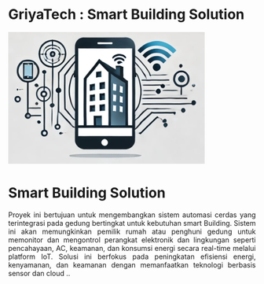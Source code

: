 # GriyaTech : Smart Building Solution
<!DOCTYPE html>
<html lang="id">
<head>
    <meta charset="UTF-8">
    <meta name="viewport" content="width=device-width, initial-scale=1.0">
    <meta http-equiv="X-UA-Compatible" content="ie=edge">
    <img src= "logo GriyaTech.jpg"  width = 400>

</head>
<body>
    <div class="container" align=justify>
        <h1>Smart Building Solution</h1>
        <p>Proyek ini bertujuan untuk mengembangkan sistem automasi cerdas yang terintegrasi pada gedung bertingkat untuk kebutuhan smart Building. Sistem ini akan memungkinkan pemilik rumah atau penghuni gedung untuk memonitor dan mengontrol perangkat elektronik dan lingkungan seperti pencahayaan, AC, keamanan, dan konsumsi energi secara real-time melalui platform IoT. Solusi ini berfokus pada peningkatan efisiensi energi, kenyamanan, dan keamanan dengan memanfaatkan teknologi berbasis sensor dan cloud ..</p>
